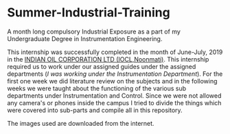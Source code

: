 # Summer-Industrial-Training
A month long compulsory Industrial Exposure as a part of my Undergraduate Degree in Instrumentation Engineering.


This internship was successfully completed in the month of June-July, 2019 in the [INDIAN OIL CORPORATION LTD (IOCL,Noonmati)](https://iocl.com/pages/guwahati-refinery). This internship required us to work under 
our assigned guides under the assigned departments (*I was working under the Instrumentation Department*). For the first one week we did literature review on the subjects
and in the following weeks we were taught about the functioning of the various sub departments under Instrumentation and Control. Since we were not allowed any camera's
or phones inside the campus I tried to divide the things which were covered into sub-parts and compile all in this repository.

The images used are downloaded from the internet.
